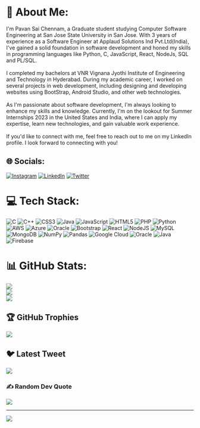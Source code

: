 # 💫 About Me:
I'm Pavan Sai Chennam, a Graduate student studying Computer Software Engineering at San Jose State University in San Jose. With 3 years of experience as a Software Engineer at Applaud Solutions Ind Pvt.Ltd(India), I've gained a solid foundation in software development and honed my skills in programming languages like Python, C, JavaScript, React, NodeJs, SQL and PL/SQL.<br><br>I completed my bachelors at VNR Vignana Jyothi Institute of Engineering and Technology in Hyderabad. During my academic career, I worked on several projects in web development, including designing and developing websites using BootStrap, Android Studio, and other web technologies.<br><br>As I'm passionate about software development, I'm always looking to enhance my skills and knowledge. Currently, I'm on the lookout for Summer Internships 2023 in the United States and India, where I can apply my expertise, learn new technologies, and gain valuable work experience.<br><br>If you'd like to connect with me, feel free to reach out to me on my LinkedIn profile. I look forward to connecting with you!


## 🌐 Socials:
[![Instagram](https://img.shields.io/badge/Instagram-%23E4405F.svg?logo=Instagram&logoColor=white)](https://instagram.com/chennampavansai) [![LinkedIn](https://img.shields.io/badge/LinkedIn-%230077B5.svg?logo=linkedin&logoColor=white)](https://linkedin.com/in/pavansaichennam) [![Twitter](https://img.shields.io/badge/Twitter-%231DA1F2.svg?logo=Twitter&logoColor=white)](https://twitter.com/pchennam1998) 

# 💻 Tech Stack:
![C](https://img.shields.io/badge/c-%2300599C.svg?style=plastic&logo=c&logoColor=white) ![C++](https://img.shields.io/badge/c++-%2300599C.svg?style=plastic&logo=c%2B%2B&logoColor=white) ![CSS3](https://img.shields.io/badge/css3-%231572B6.svg?style=plastic&logo=css3&logoColor=white) ![Java](https://img.shields.io/badge/java-%23ED8B00.svg?style=plastic&logo=java&logoColor=white) ![JavaScript](https://img.shields.io/badge/javascript-%23323330.svg?style=plastic&logo=javascript&logoColor=%23F7DF1E) ![HTML5](https://img.shields.io/badge/html5-%23E34F26.svg?style=plastic&logo=html5&logoColor=white) ![PHP](https://img.shields.io/badge/php-%23777BB4.svg?style=plastic&logo=php&logoColor=white) ![Python](https://img.shields.io/badge/python-3670A0?style=plastic&logo=python&logoColor=ffdd54) ![AWS](https://img.shields.io/badge/AWS-%23FF9900.svg?style=plastic&logo=amazon-aws&logoColor=white) ![Azure](https://img.shields.io/badge/azure-%230072C6.svg?style=plastic&logo=azure-devops&logoColor=white) ![Oracle](https://img.shields.io/badge/Oracle-F80000?style=plastic&logo=oracle&logoColor=white) ![Bootstrap](https://img.shields.io/badge/bootstrap-%23563D7C.svg?style=plastic&logo=bootstrap&logoColor=white) ![React](https://img.shields.io/badge/react-%2320232a.svg?style=plastic&logo=react&logoColor=%2361DAFB) ![NodeJS](https://img.shields.io/badge/node.js-6DA55F?style=plastic&logo=node.js&logoColor=white) ![MySQL](https://img.shields.io/badge/mysql-%2300f.svg?style=plastic&logo=mysql&logoColor=white) ![MongoDB](https://img.shields.io/badge/MongoDB-%234ea94b.svg?style=plastic&logo=mongodb&logoColor=white) ![NumPy](https://img.shields.io/badge/numpy-%23013243.svg?style=plastic&logo=numpy&logoColor=white) ![Pandas](https://img.shields.io/badge/pandas-%23150458.svg?style=plastic&logo=pandas&logoColor=white) ![Google Cloud](https://img.shields.io/badge/Google%20Cloud-%234285F4.svg?style=plastic&logo=google-cloud&logoColor=white) ![Oracle](https://img.shields.io/badge/Oracle-F80000?style=plastic&logo=oracle&logoColor=white) ![Java](https://img.shields.io/badge/java-%23ED8B00.svg?style=plastic&logo=java&logoColor=white) ![Firebase](https://img.shields.io/badge/firebase-%23039BE5.svg?style=plastic&logo=firebase)
# 📊 GitHub Stats:
![](https://github-readme-stats.vercel.app/api?username=pchennam1998&theme=react&hide_border=false&include_all_commits=false&count_private=false)<br/>
![](https://github-readme-streak-stats.herokuapp.com/?user=pchennam1998&theme=react&hide_border=false)<br/>
![](https://github-readme-stats.vercel.app/api/top-langs/?username=pchennam1998&theme=react&hide_border=false&include_all_commits=false&count_private=false&layout=compact)

## 🏆 GitHub Trophies
![](https://github-profile-trophy.vercel.app/?username=pchennam1998&theme=tokyonight&no-frame=false&no-bg=false&margin-w=4)

## 🐦 Latest Tweet
[![](https://gtce.itsvg.in/api?username=pchennam1998)](https://github.com/VishwaGauravIn/github-twitter-card-embed)

### ✍️ Random Dev Quote
![](https://quotes-github-readme.vercel.app/api?type=horizontal&theme=radical)

---
[![](https://visitcount.itsvg.in/api?id=pchennam1998&icon=0&color=0)](https://visitcount.itsvg.in)

<!-- Proudly created with GPRM ( https://gprm.itsvg.in ) -->
